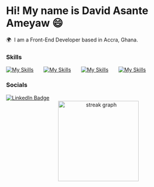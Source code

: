 
Hi! My name is David Asante Ameyaw 😄
========================================================================================================================================

🌍  I am a Front-End Developer based in Accra, Ghana.
<br/>

### Skills

[![My Skills](https://skillicons.dev/icons?i=html,css)](https://skillicons.dev) &nbsp;&nbsp;&nbsp;&nbsp;&nbsp; [![My Skills](https://skillicons.dev/icons?i=js)](https://skillicons.dev) &nbsp;&nbsp;&nbsp;&nbsp;&nbsp; [![My Skills](https://skillicons.dev/icons?i=react)](https://skillicons.dev) &nbsp;&nbsp;&nbsp;&nbsp;&nbsp; [![My Skills](https://skillicons.dev/icons?i=tailwind,scss)](https://skillicons.dev) 
<br/>

### Socials

<div id="badges">
  <a href="https://www.linkedin.com/in/david-ameyaw123-dev/">
    <img src="https://img.shields.io/badge/LinkedIn-blue?style=for-the-badge&logo=linkedin&logoColor=white" alt="LinkedIn Badge"/>
  </a>
</div>


<div align="center">
  <img src="https://streak-stats.demolab.com?user=daameyaw&theme=carbonfox" height="220" alt="streak graph" />
</div><br>

